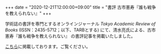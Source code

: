 +++
date = "2020-12-21T12:00:00+09:00"
title = "書評 古市憲寿『誰も戦争を教えられない』"
+++

学術誌の書評を専門とするオンラインジャーナル *Tokyo Academic Review of Books* (ISSN：2435-5712；以下、TARBとする) にて、清水亮氏による、古市憲寿『誰も戦争を教えられない』 の書評記事を掲載いたしました。

[こちら](https://tarb.yamanami.tokyo/2020/12/0010-furuichi-noritoshi-daremo-senso.html)に掲載しております。ご覧ください。
